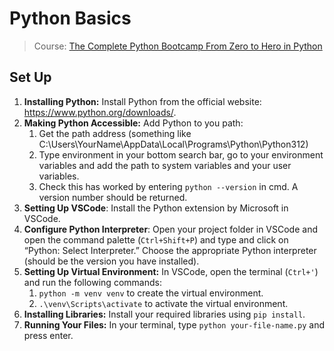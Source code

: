 # Python Basics

> Course: [The Complete Python Bootcamp From Zero to Hero in Python](https://www.udemy.com/course/complete-python-bootcamp/)

## Set Up

1. **Installing Python:** Install Python from the official website: https://www.python.org/downloads/.
2. **Making Python Accessible:** Add Python to you path:
    1. Get the path address (something like C:\Users\YourName\AppData\Local\Programs\Python\Python312)
    2. Type environment in your bottom search bar, go to your environment variables and add the path to system variables and your user variables.
    3. Check this has worked by entering `python --version` in cmd. A version number should be returned.
3. **Setting Up VSCode**: Install the Python extension by Microsoft in VSCode.
4. **Configure Python Interpreter**: Open your project folder in VSCode and open the command palette (`Ctrl+Shift+P`) and type and click on “Python: Select Interpreter.” Choose the appropriate Python interpreter (should be the version you have installed).
5. **Setting Up Virtual Environment:** In VSCode, open the terminal (`Ctrl+'`) and run the following commands:
    1. `python -m venv venv` to create the virtual environment.
    2. `.\venv\Scripts\activate` to activate the virtual environment.
6. **Installing Libraries:** Install your required libraries using `pip install`.
7. **Running Your Files:** In your terminal, type `python your-file-name.py` and press enter.

